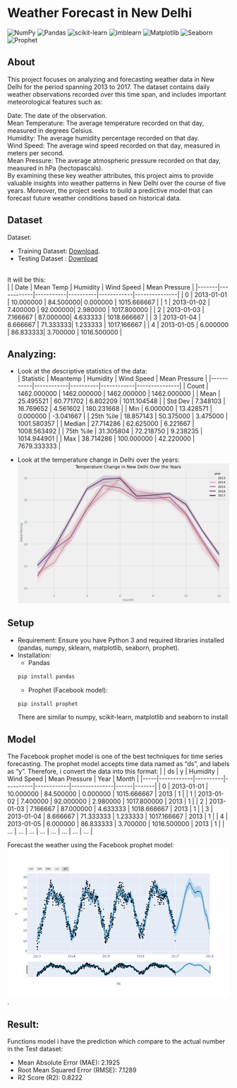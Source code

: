 # Weather Forecast in New Delhi
![NumPy](https://img.shields.io/badge/numpy-%23013243.svg?style=for-the-badge&logo=numpy&logoColor=white)
![Pandas](https://img.shields.io/badge/pandas-%23150458.svg?style=for-the-badge&logo=pandas&logoColor=white)
![scikit-learn](https://img.shields.io/badge/scikit--learn-%23F7931E.svg?style=for-the-badge&logo=scikit-learn&logoColor=white)
![imblearn](https://img.shields.io/badge/imblearn-green?style=for-the-badge&logo=imblearn&logoColor=white)
![Matplotlib](https://img.shields.io/badge/matplotlib-%233A4CAA.svg?style=for-the-badge&logo=matplotlib&logoColor=white)
![Seaborn](https://img.shields.io/badge/seaborn-%2302B6D6.svg?style=for-the-badge&logo=seaborn&logoColor=white)
![Prophet](https://img.shields.io/badge/prophet-%234591A6.svg?style=for-the-badge&logo=prophet&logoColor=white)

## About

This project focuses on analyzing and forecasting weather data in New Delhi for the period spanning 2013 to 2017. The dataset contains daily weather observations recorded over this time span, and includes important meteorological features such as: <br>

Date: The date of the observation.<br>
Mean Temperature: The average temperature recorded on that day, measured in degrees Celsius.<br>
Humidity: The average humidity percentage recorded on that day.<br>
Wind Speed: The average wind speed recorded on that day, measured in meters per second.<br>
Mean Pressure: The average atmospheric pressure recorded on that day, measured in hPa (hectopascals).<br>
By examining these key weather attributes, this project aims to provide valuable insights into weather patterns in New Delhi over the course of five years. Moreover, the project seeks to build a predictive model that can forecast future weather conditions based on historical data.

## Dataset
Dataset: 
* Training Dataset: [Download](https://github.com/tranvietcuong03/weather_forecasting/blob/master/DailyDelhiClimateTrain.csv).
* Testing Dataset : [Download](https://github.com/tranvietcuong03/weather_forecasting/blob/master/DailyDelhiClimateTest.csv)
<br>
It will be this: <br>
|       | Date       | Mean Temp | Humidity | Wind Speed | Mean Pressure |
|-------|------------|-----------|----------|------------|---------------|
| 0     | 2013-01-01 | 10.000000 | 84.500000| 0.000000   | 1015.666667   |
| 1     | 2013-01-02 | 7.400000  | 92.000000| 2.980000   | 1017.800000   |
| 2     | 2013-01-03 | 7.166667  | 87.000000| 4.633333   | 1018.666667   |
| 3     | 2013-01-04 | 8.666667  | 71.333333| 1.233333   | 1017.166667   |
| 4     | 2013-01-05 | 6.000000  | 86.833333| 3.700000   | 1016.500000   |


## Analyzing:
* Look at the descriptive statistics of the data: <br>
| Statistic | Meantemp   | Humidity | Wind Speed | Mean Pressure |
|-----------|------------|----------|------------|---------------|
| Count     | 1462.000000 | 1462.000000 | 1462.000000 | 1462.000000 |
| Mean      | 25.495521   | 60.771702  | 6.802209   | 1011.104548 |
| Std Dev   | 7.348103    | 16.769652  | 4.561602   | 180.231668  |
| Min       | 6.000000    | 13.428571  | 0.000000   | -3.041667  |
| 25th %ile | 18.857143   | 50.375000  | 3.475000   | 1001.580357 |
| Median    | 27.714286   | 62.625000  | 6.221667   | 1008.563492 |
| 75th %ile | 31.305804   | 72.218750  | 9.238235   | 1014.944901 |
| Max       | 38.714286   | 100.000000 | 42.220000  | 7679.333333 |


* Look at the temperature change in Delhi over the years:
![...](https://github.com/tranvietcuong03/weather_forecasting/blob/master/analyze_temperature.png)

## Setup
- Requirement: Ensure you have Python 3 and required libraries installed (pandas, numpy, sklearn, matplotlib, seaborn, prophet).
- Installation:
  * Pandas
  ```sh
  pip install pandas
  ```
   * Prophet (Facebook model):
  ```sh
  pip install prophet
  ```
  There are similar to numpy, scikit-learn, matplotlib and seaborn to install
  
## Model
The Facebook prophet model is one of the best techniques for time series forecasting. The prophet model accepts time data named as “ds”, and labels as “y”. Therefore, i convert the data into this format:
|     | ds         | y        | Humidity | Wind Speed | Mean Pressure | Year | Month |
|-----|------------|----------|----------|------------|---------------|------|-------|
| 0   | 2013-01-01 | 10.000000 | 84.500000 | 0.000000  | 1015.666667 | 2013 | 1     |
| 1   | 2013-01-02 | 7.400000  | 92.000000 | 2.980000  | 1017.800000 | 2013 | 1     |
| 2   | 2013-01-03 | 7.166667  | 87.000000 | 4.633333  | 1018.666667 | 2013 | 1     |
| 3   | 2013-01-04 | 8.666667  | 71.333333 | 1.233333  | 1017.166667 | 2013 | 1     |
| 4   | 2013-01-05 | 6.000000  | 86.833333 | 3.700000  | 1016.500000 | 2013 | 1     |
| ... | ...        | ...      | ...      | ...        | ...         | ...  | ...   |

Forecast the weather using the Facebook prophet model:
![...](https://github.com/tranvietcuong03/weather_forecasting/blob/master/weather_forecasting.png).

## Result:
Functions model i have the prediction which compare to the actual number in the Test dataset:
* Mean Absolute Error (MAE): 2.1925
* Root Mean Squared Error (RMSE): 7.1289
* R2 Score (R2): 0.8222
